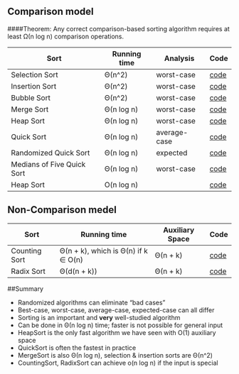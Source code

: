 ## Comparison model
####Theorem:  Any correct comparison-based sorting algorithm requires at least Ω(n log n) comparison operations.

|Sort|Running time|Analysis|Code|
|----|------------|--------|---|
|Selection Sort| Θ(n^2) | worst-case|[code](https://github.com/jingt06/Algorithms/blob/master/Sort/selection_sort.cc)|
|Insertion Sort| Θ(n^2) | worst-case|[code](https://github.com/jingt06/Algorithms/blob/master/Sort/insertion_sort.cc)|
|Bubble Sort| Θ(n^2) | worst-case|[code](https://github.com/jingt06/Algorithms/blob/master/Sort/bubble_sort.cc)|
|Merge Sort| Θ(n log n) |worst-case|[code](https://github.com/jingt06/Algorithms/blob/master/Sort/merge_sort.cc)|
|Heap Sort| Θ(n log n)| worst-case|[code](https://github.com/jingt06/Algorithms/blob/master/Sort/heap_sort.cc)|
|Quick Sort| Θ(n log n)| average-case|[code](https://github.com/jingt06/Algorithms/blob/master/Sort/quick_sort.cc)|
|Randomized Quick Sort| Θ(n log n)| expected|[code](https://github.com/jingt06/Algorithms/blob/master/Sort/randomized_quick_sort.cc)|
|Medians of Five Quick Sort| Θ(n log n)| worst-case| [code](https://github.com/jingt06/Algorithms/blob/master/Sort/medians_of_five_quick_sort.cc)|
|Heap Sort| O(n log n)||[code](https://github.com/jingt06/Algorithms/blob/master/Sort/heap_sort.cc)|

## Non-Comparison medel
|Sort|Running time|Auxiliary Space|Code|
|----|------------|--------|---|
|Counting Sort|Θ(n + k), which is Θ(n) if k ∈ O(n)| Θ(n + k)|[code](https://github.com/jingt06/Algorithms/blob/master/Sort/counting_sort.cc)|
|Radix Sort|Θ(d(n + k))|Θ(n + k)|[code](https://github.com/jingt06/Algorithms/blob/master/Sort/radix_sort.cc)|


##Summary
- Randomized algorithms can eliminate “bad cases”
- Best-case, worst-case, average-case, expected-case can all differ
- Sorting is an important and **very** well-studied algorithm
- Can be done in Θ(n log n) time; faster is not possible for general input
- HeapSort is the only fast algorithm we have seen with
O(1) auxiliary space
- QuickSort is often the fastest in practice
- MergeSort is also Θ(n log n), selection & insertion sorts are Θ(n^2)
- CountingSort, RadixSort can achieve o(n log n) if the input is special